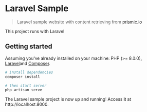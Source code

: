 # Laravel Sample

> Laravel sample website with content retrieving from [prismic.io](https://prismic.io)

This project runs with Laravel 

## Getting started

Assuming you've already installed on your machine: PHP (>= 8.0.0), [Laravel](https://laravel.com)and [Composer](https://getcomposer.org).

``` bash
# install dependencies
composer install

# then start server
php artisan serve
```

The Laravel sample project is now up and running! Access it at http://localhost:8000.

